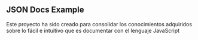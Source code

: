 ## JSON Docs Example
Este proyecto ha sido creado para consolidar los conocimientos adquiridos sobre lo fácil e intuitivo que es documentar con el lenguaje JavaScript
